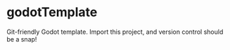 # godotTemplate
Git-friendly Godot template. Import this project, and version control should be a snap!
